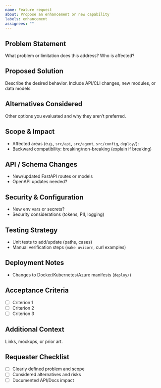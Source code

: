 ```yaml
---
name: Feature request
about: Propose an enhancement or new capability
labels: enhancement
assignees: ""
---
```


## Problem Statement
What problem or limitation does this address? Who is affected?

## Proposed Solution
Describe the desired behavior. Include API/CLI changes, new modules, or data models.

## Alternatives Considered
Other options you evaluated and why they aren’t preferred.

## Scope & Impact
- Affected areas (e.g., `src/api`, `src/agent`, `src/config`, `deploy/`):
- Backward compatibility: breaking/non-breaking (explain if breaking)

## API / Schema Changes
- New/updated FastAPI routes or models
- OpenAPI updates needed?

## Security & Configuration
- New env vars or secrets?
- Security considerations (tokens, PII, logging)

## Testing Strategy
- Unit tests to add/update (paths, cases)
- Manual verification steps (`make uvicorn`, curl examples)

## Deployment Notes
- Changes to Docker/Kubernetes/Azure manifests (`deploy/`)

## Acceptance Criteria
- [ ] Criterion 1
- [ ] Criterion 2
- [ ] Criterion 3

## Additional Context
Links, mockups, or prior art.

## Requester Checklist
- [ ] Clearly defined problem and scope
- [ ] Considered alternatives and risks
- [ ] Documented API/Docs impact
